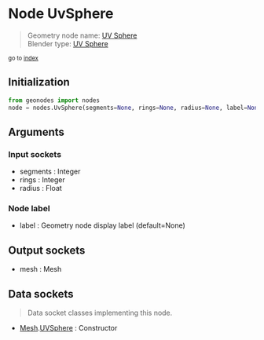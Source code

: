 
# Node UvSphere

> Geometry node name: [UV Sphere](https://docs.blender.org/manual/en/latest/modeling/geometry_nodes/mesh_primitives/uv_sphere.html)<br>
  Blender type: [UV Sphere](https://docs.blender.org/api/current/bpy.types.GeometryNodeMeshUVSphere.html)
  
<sub>go to [index](/docs/index.md)</sub>

Initialization
--------------

```python
from geonodes import nodes
node = nodes.UvSphere(segments=None, rings=None, radius=None, label=None)
```



## Arguments


### Input sockets

- segments : Integer
- rings : Integer
- radius : Float

### Node label

- label : Geometry node display label (default=None)

## Output sockets

- mesh : Mesh

## Data sockets

> Data socket classes implementing this node.
  
  
- [Mesh](/docs/sockets/Mesh.md).[UVSphere](/docs/sockets/Mesh.md#uvsphere) : Constructor
  
